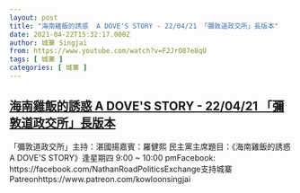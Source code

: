 ```yaml
---
layout: post
title: "海南雞飯的誘惑  A DOVE'S STORY - 22/04/21 「彌敦道政交所」長版本"
date: 2021-04-22T15:32:17.000Z
author: 城寨 Singjai
from: https://www.youtube.com/watch?v=F2JrO87e8qU
tags: [ 城寨 ]
categories: [ 城寨 ]
---
```

<!--1619105537000-->
[海南雞飯的誘惑  A DOVE'S STORY - 22/04/21 「彌敦道政交所」長版本](https://www.youtube.com/watch?v=F2JrO87e8qU)
------

<div>
「彌敦道政交所」主持：湛國揚嘉賓：羅健熙 民主黨主席題目：《海南雞飯的誘惑  A DOVE'S STORY》逢星期四 9:00 ~ 10:00 pmFacebook: https://facebook.com/NathanRoadPoliticsExchange支持城寨Patreonhttps://www.patreon.com/kowloonsingjai
</div>
